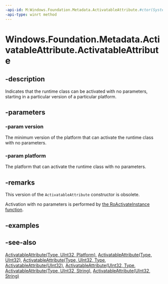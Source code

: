 ```yaml
---
-api-id: M:Windows.Foundation.Metadata.ActivatableAttribute.#ctor(System.UInt32,Windows.Foundation.Metadata.Platform)
-api-type: winrt method
---
```


<!-- Method syntax
public ActivatableAttribute(System.UInt32 version, Windows.Foundation.Metadata.Platform platform)
-->

# Windows.Foundation.Metadata.ActivatableAttribute.ActivatableAttribute

## -description
Indicates that the runtime class can be activated with no parameters, starting in a particular version of a particular platform.

## -parameters
### -param version
The minimum version of the platform that can activate the runtime class with no parameters.

### -param platform
The platform that can activate the runtime class with no parameters.

## -remarks
This version of the `ActivatableAttribute` constructor is obsolete.

Activation with no parameters is performed by [the RoActivateInstance function](/windows/desktop/api/roapi/nf-roapi-roactivateinstance).

## -examples

## -see-also

[ActivatableAttribute(Type, UInt32, Platform)](activatableattribute_activatableattribute_708913573.md),
[ActivatableAttribute(Type, UInt32)](activatableattribute_activatableattribute_810136521.md),
[ActivatableAttribute(Type, UInt32, Type](activatableattribute_activatableattribute_847127659.md),
[ActivatableAttribute(UInt32)](activatableattribute_activatableattribute_885572907.md),
[ActivatableAttribute(UInt32, Type](activatableattribute_activatableattribute_903024379.md),
[ActivatableAttribute(Type, UInt32, String)](activatableattribute_activatableattribute_1447974729.md),
[ActivatableAttribute(UInt32, String)](activatableattribute_activatableattribute_2016725141.md)
